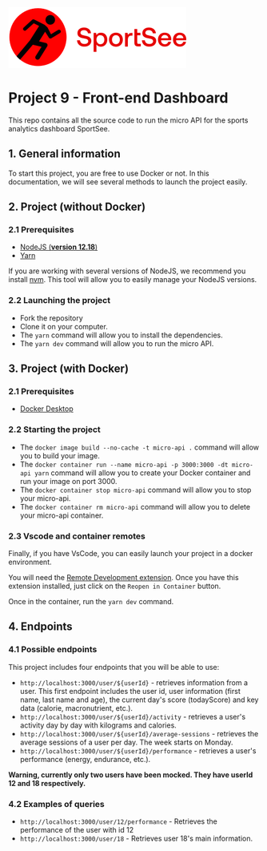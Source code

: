 ![SportSee](sportsSee_logo.svg)


# Project 9 - Front-end Dashboard

This repo contains all the source code to run the micro API for the sports analytics dashboard SportSee.

## 1. General information

To start this project, you are free to use Docker or not. In this documentation, we will see several methods to launch the project easily.

## 2. Project (**without Docker**)

### 2.1 Prerequisites

- [NodeJS (**version 12.18**)](https://nodejs.org/en/)
- [Yarn](https://yarnpkg.com/)

If you are working with several versions of NodeJS, we recommend you install [nvm](https://github.com/nvm-sh/nvm). This tool will allow you to easily manage your NodeJS versions.

### 2.2 Launching the project

- Fork the repository
- Clone it on your computer.
- The `yarn` command will allow you to install the dependencies.
- The `yarn dev` command will allow you to run the micro API.


## 3. Project (**with Docker**)

### 2.1 Prerequisites

- [Docker Desktop](https://www.docker.com/products/docker-desktop)

### 2.2 Starting the project

- The `docker image build --no-cache -t micro-api .` command will allow you to build your image.
- The `docker container run --name micro-api -p 3000:3000 -dt micro-api yarn` command will allow you to create your Docker container and run your image on port 3000.
- The `docker container stop micro-api` command will allow you to stop your micro-api.
- The `docker container rm micro-api` command will allow you to delete your micro-api container.

### 2.3 Vscode and container remotes

Finally, if you have VsCode, you can easily launch your project in a docker environment.

You will need the [Remote Development extension](https://marketplace.visualstudio.com/items?itemName=ms-vscode-remote.vscode-remote-extensionpack). Once you have this extension installed, just click on the `Reopen in Container` button.

Once in the container, run the `yarn dev` command.

## 4. Endpoints

### 4.1 Possible endpoints

This project includes four endpoints that you will be able to use: 

- `http://localhost:3000/user/${userId}` - retrieves information from a user. This first endpoint includes the user id, user information (first name, last name and age), the current day's score (todayScore) and key data (calorie, macronutrient, etc.).
- `http://localhost:3000/user/${userId}/activity` - retrieves a user's activity day by day with kilograms and calories.
- `http://localhost:3000/user/${userId}/average-sessions` - retrieves the average sessions of a user per day. The week starts on Monday.
- `http://localhost:3000/user/${userId}/performance` - retrieves a user's performance (energy, endurance, etc.).


**Warning, currently only two users have been mocked. They have userId 12 and 18 respectively.**

### 4.2 Examples of queries

- `http://localhost:3000/user/12/performance` - Retrieves the performance of the user with id 12
- `http://localhost:3000/user/18` - Retrieves user 18's main information.
